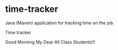 # time-tracker
Java (Maven) application for tracking time on the job

Time tracker

Good Morning My Dear All Class Students!!!
